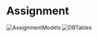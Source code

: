 # Assignment
![AssignmentModels](https://user-images.githubusercontent.com/64073869/124298949-28548000-db5d-11eb-8387-b2c30ec2bf36.png)
![DBTables](https://user-images.githubusercontent.com/64073869/124298961-2be80700-db5d-11eb-8623-29f13d4a25ef.png)
